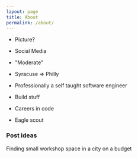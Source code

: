 ```yaml
---
layout: page
title: About
permalink: /about/
---
```


- Picture?
- Social Media
- "Moderate"

- Syracuse => Philly
- Professionally a self taught software engineer
- Build stuff
- Careers in code
- Eagle scout

### Post ideas
Finding small workshop space in a city on a budget
